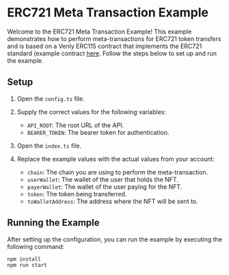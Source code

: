 # ERC721 Meta Transaction Example

Welcome to the ERC721 Meta Transaction Example! This example demonstrates how to perform meta-transactions for ERC721 token transfers and is based on a Venly ERC115 contract that implements the ERC721 standard (example contract [here](https://mumbai.polygonscan.com/address/0x80E64e1AAa57034CA0561288449B2FE9687a94a8). Follow the steps below to set up and run the example.

## Setup

1. Open the `config.ts` file.

2. Supply the correct values for the following variables:
    - `API_ROOT`: The root URL of the API.
    - `BEARER_TOKEN`: The bearer token for authentication.

3. Open the `index.ts` file.

4. Replace the example values with the actual values from your account:
    - `chain`: The chain you are using to perform the meta-transaction.
    - `userWallet`: The wallet of the user that holds the NFT.
    - `payerWallet`: The wallet of the user paying for the NFT.
    - `token`: The token being transferred.
    - `toWalletAddress`: The address where the NFT will be sent to.

## Running the Example

After setting up the configuration, you can run the example by executing the following command:

```bash
npm install
npm run start
